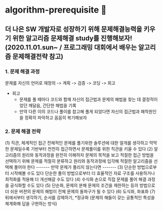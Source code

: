 # algorithm-prerequisite 🧐

## 더 나은 SW 개발자로 성장하기 위해 문제해결능력을 키우기 위한 알고리즘 문제해결 study를 진행해보자! (2020.11.01.sun~ / 프로그래밍 대회에서 배우는 알고리즘 문제해결전략 참고)

### 1. 문제 해결 과정

문제를 자신의 언어로 재정의 -> 계획 -> 검증 -> 코딩 -> 회고

* 회고
  - 문제를 풀 떼마다 코드와 함께 자신의 접근법과 문제의 해법을 찾는 데 결정적이었던 깨달음, 간단한 해법을 기록
  - 만약 다른 이의 코드나 풀이를 참고해 풀게 되었다면 자신의 접근법과 패착원인을 정확히 파악하고 꼼꼼히 복기해보자
  
### 2. 문제 해결 전략

(1) 직관, 체계적인 접근
  전체적인 문제를 풀기위한 솔루션에 대한 얼개를 생각하고 막막한 문제일수록 기반부터 천천히 접근하면서 문제풀이를 위한 직관을 키울 수 있다
(2) 알고리즘의 원리와 동작과정을 완전히 이해하자
  문제의 목적을 보고 적절한 접근 방법을 선택하기 위해 문제를 적절히 분류하고 원리와 동작과정에 입각해 적절한 알고리즘을 선택해 풀어야 한다
------- 만약 문제가 풀리지 않는다면 -------
(3) 단순한 방법으로부터 시작해볼 수도 있다
  단순한 풀이 방법으로부터 더 효율적인 자료 구조를 사용하거나 최적화를 적용해 더 개선해갈 수도 있다
(4) 수식화
  손으로 직접 문제를 풀어 해결 과정을 공식화할 수도 있다
(5) 단순화, 문제의 분해
  문제의 조건을 제한하는 등의 방법으로 더 쉬운 버젼의 문제의 해법이 전체 문제의 돌파구가 될 수 있다
(6) 도식화, 좌표화
(7) 뒤에서부터 생각하기, 순서를 강제하기, *정규화 (문제의 해들이 갖는 공통적인 특성을 체계화해 답을 구현하는 방식)
